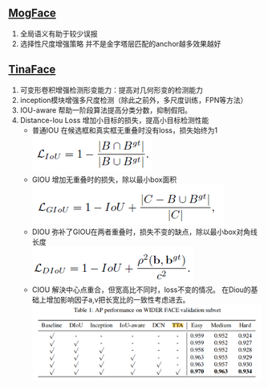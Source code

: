 ## [MogFace](https://arxiv.org/pdf/2103.11139.pdf)
1. 全局语义有助于较少误报
2. 选择性尺度增强策略  并不是金字塔层匹配的anchor越多效果越好

## [TinaFace](https://arxiv.org/pdf/2011.13183.pdf)
1. 可变形卷积增强检测形变能力：提高对几何形变的检测能力
2. inception模块增强多尺度检测（除此之前外，多尺度训练，FPN等方法）
3. IOU-aware 帮助一阶段算法提高分类分数，抑制假阳。
4. Distance-Iou Loss 增加小目标的损失，提高小目标检测性能
    + 普通IOU 在候选框和真实框无重叠时没有loss，损失始终为1<br>
      ![img.png](../img/IOU.png)
    + GIOU 增加无重叠时的损失，除以最小box面积<br>
      ![img.png](../img/GIOU.png)
    + DIOU 弥补了GIOU在两者重叠时，损失不变的缺点，除以最小box对角线长度<br>
      ![img.png](../img/DIOU.png)
    + CIOU 解決中心点重合，但宽高比不同时，loss不变的情况。 在Diou的基础上增加影响因子a,v把长宽比的一致性考虑进去。
![img.png](../img/TinaFace.png)